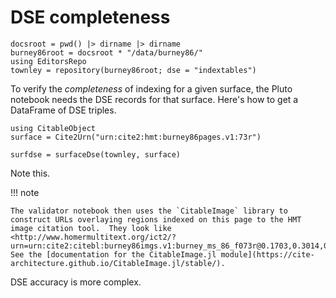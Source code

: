 # DSE completeness

```@setup dse
docsroot = pwd() |> dirname |> dirname
burney86root = docsroot * "/data/burney86/"
using EditorsRepo
townley = repository(burney86root; dse = "indextables")
```

To verify the *completeness* of indexing for a given surface, the Pluto notebook needs the DSE records for that surface.  Here's how to get a DataFrame of DSE triples.

```@example dse
using CitableObject
surface = Cite2Urn("urn:cite2:hmt:burney86pages.v1:73r")

surfdse = surfaceDse(townley, surface)
```

Note this.

!!! note

    The validator notebook then uses the `CitableImage` library to construct URLs overlaying regions indexed on this page to the HMT image citation tool.  They look like <http://www.homermultitext.org/ict2/?urn=urn:cite2:citebl:burney86imgs.v1:burney_ms_86_f073r@0.1703,0.3014,0.3983,0.03259&>.  See the [documentation for the CitableImage.jl module](https://cite-architecture.github.io/CitableImage.jl/stable/).



DSE accuracy is more complex.